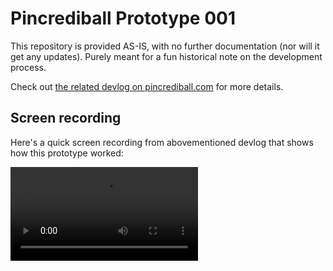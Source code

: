 # Pincrediball Prototype 001

This repository is provided AS-IS, with no further documentation (nor will it get any updates).
Purely meant for a fun historical note on the development process.

Check out [the related devlog on pincrediball.com](https://www.pincrediball.com/devlog#post-2023-02-17) for more details.

## Screen recording

Here's a quick screen recording from abovementioned devlog that shows how this prototype worked:

![screen recording of a crude pinball machine](https://www.pincrediball.com/img/pincrediball-prototype-001.mp4)

